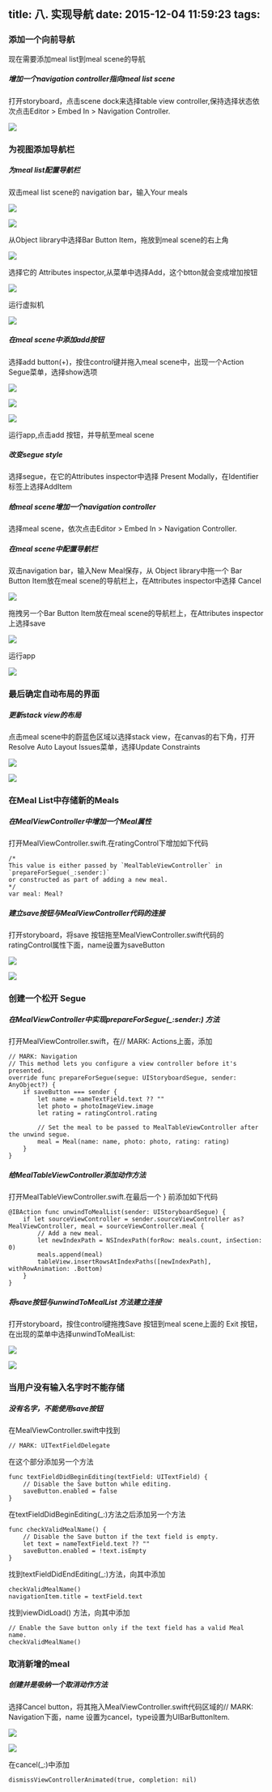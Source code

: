 title: 八. 实现导航
date: 2015-12-04 11:59:23
tags:
---

### 添加一个向前导航

现在需要添加meal list到meal scene的导航

##### 增加一个navigation controller指向meal list scene

打开storyboard，点击scene dock来选择table view controller,保持选择状态依次点击Editor > Embed In > Navigation Controller.

![](/images/8-1.png)

### 为视图添加导航栏

##### 为meal list配置导航栏

双击meal list scene的 navigation bar，输入Your meals

![](/images/8-2.png)

![](/images/8-3.png)

从Object library中选择Bar Button Item，拖放到meal scene的右上角

![](/images/8-4.png)

选择它的 Attributes inspector,从菜单中选择Add，这个btton就会变成增加按钮

![](/images/8-5.png)

运行虚拟机

![](/images/8-6.png)

##### 在meal scene中添加add按钮

选择add button(+)，按住control键并拖入meal scene中，出现一个Action Segue菜单，选择show选项

![](/images/8-7.png)

![](/images/8-8.png)

![](/images/8-9.png)

运行app,点击add 按钮，并导航至meal scene

##### 改变segue style

选择segue，在它的Attributes inspector中选择 Present Modally，在Identifier标签上选择AddItem

##### 给meal scene增加一个navigation controller

选择meal scene，依次点击Editor > Embed In > Navigation Controller.

##### 在meal scene中配置导航栏

双击navigation bar，输入New Meal保存，从 Object library中拖一个 Bar Button Item放在meal scene的导航栏上，在Attributes inspector中选择 Cancel

![](/images/8-10.png)

拖拽另一个Bar Button Item放在meal scene的导航栏上，在Attributes inspector上选择save

![](/images/8-11.png)

运行app

![](/images/8-12.png)

### 最后确定自动布局的界面

##### 更新stack view的布局

点击meal scene中的蔚蓝色区域以选择stack view，在canvas的右下角，打开Resolve Auto Layout Issues菜单，选择Update Constraints

![](/images/8-13.png)

![](/images/8-14.png)


### 在Meal List中存储新的Meals

##### 在MealViewController中增加一个Meal属性

打开MealViewController.swift.在ratingControl下增加如下代码

```
/*
This value is either passed by `MealTableViewController` in `prepareForSegue(_:sender:)`
or constructed as part of adding a new meal.
*/
var meal: Meal?
```

##### 建立save按钮与MealViewController代码的连接

打开storyboard，将save 按钮拖至MealViewController.swift代码的ratingControl属性下面，name设置为saveButton

![](/images/8-15.png)

![](/images/8-16.png)

### 创建一个松开 Segue

##### 在MealViewController中实现prepareForSegue(\_:sender:) 方法

打开MealViewController.swift，在// MARK: Actions上面，添加

```
// MARK: Navigation
// This method lets you configure a view controller before it's presented.
override func prepareForSegue(segue: UIStoryboardSegue, sender: AnyObject?) {
    if saveButton === sender {
        let name = nameTextField.text ?? ""
        let photo = photoImageView.image
        let rating = ratingControl.rating

        // Set the meal to be passed to MealTableViewController after the unwind segue.
        meal = Meal(name: name, photo: photo, rating: rating)
    }
}
```

##### 给MealTableViewController添加动作方法

打开MealTableViewController.swift.在最后一个 } 前添加如下代码

```
@IBAction func unwindToMealList(sender: UIStoryboardSegue) {
    if let sourceViewController = sender.sourceViewController as? MealViewController, meal = sourceViewController.meal {
        // Add a new meal.
        let newIndexPath = NSIndexPath(forRow: meals.count, inSection: 0)
        meals.append(meal)
        tableView.insertRowsAtIndexPaths([newIndexPath], withRowAnimation: .Bottom)
    }
}
```

##### 将save按钮与unwindToMealList 方法建立连接

打开storyboard，按住control键拖拽Save 按钮到meal scene上面的 Exit 按钮，在出现的菜单中选择unwindToMealList:

![](/images/8-17.png)

![](/images/8-18.png)

###  当用户没有输入名字时不能存储

##### 没有名字，不能使用save按钮

在MealViewController.swift中找到
```
// MARK: UITextFieldDelegate
```
在这个部分添加另一个方法
```
func textFieldDidBeginEditing(textField: UITextField) {
    // Disable the Save button while editing.
    saveButton.enabled = false
}
```
在textFieldDidBeginEditing(\_:)方法之后添加另一个方法
```
func checkValidMealName() {
    // Disable the Save button if the text field is empty.
    let text = nameTextField.text ?? ""
    saveButton.enabled = !text.isEmpty
}
```
找到textFieldDidEndEditing(\_:)方法，向其中添加
```
checkValidMealName()
navigationItem.title = textField.text
```
找到viewDidLoad() 方法，向其中添加

```
// Enable the Save button only if the text field has a valid Meal name.
checkValidMealName()
```
### 取消新增的meal

##### 创建并是吸纳一个取消动作方法

选择Cancel button，将其拖入MealViewController.swift代码区域的// MARK: Navigation下面，name 设置为cancel，type设置为UIBarButtonItem.

![](/images/8-19.png)

![](/images/8-20.png)

在cancel(\_:)中添加
```
dismissViewControllerAnimated(true, completion: nil)
```
